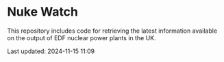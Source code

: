 # Nuke Watch

This repository includes code for retrieving the latest information available on the output of EDF nuclear power plants in the UK.

Last updated: 2024-11-15 11:09